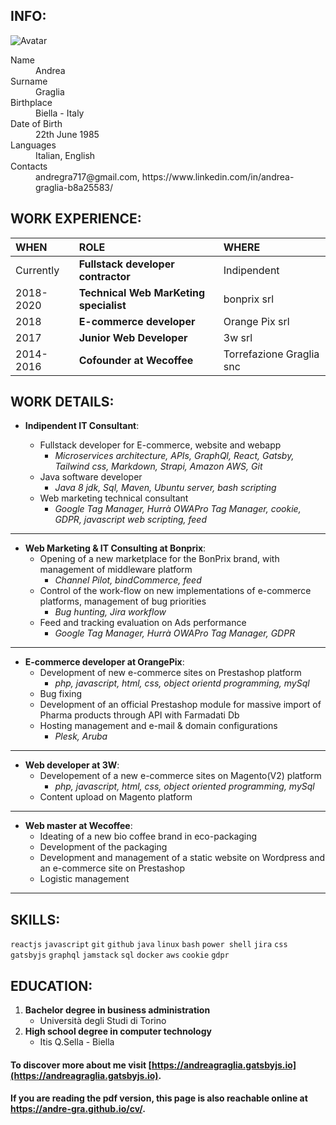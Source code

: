 ## INFO:

![Avatar](https://avatars.githubusercontent.com/u/26479015?s=200)

<dl>
<dt>Name</dt>
<dd>Andrea</dd>
<dt>Surname</dt>
<dd>Graglia</dd>
<dt>Birthplace</dt>
<dd>Biella - Italy</dd>
<dt>Date of Birth</dt>
<dd>22th June 1985</dd>
<dt>Languages</dt>
<dd>Italian, English</dd>
<dt>Contacts</dt>
<dd>andregra717@gmail.com, https://www.linkedin.com/in/andrea-graglia-b8a25583/</dd>
</dl>

## WORK EXPERIENCE:

| WHEN      | ROLE                                   | WHERE                    |
| :-------- | :------------------------------------- | :----------------------- |
| Currently | **Fullstack developer contractor**     | Indipendent              |
| 2018-2020 | **Technical Web MarKeting specialist** | bonprix srl              |
| 2018      | **E-commerce developer**               | Orange Pix srl           |
| 2017      | **Junior Web Developer**               | 3w srl                   |
| 2014-2016 | **Cofounder at Wecoffee**              | Torrefazione Graglia snc |

## WORK DETAILS:

- **Indipendent IT Consultant**:

  - Fullstack developer for E-commerce, website and webapp
    - _Microservices architecture, APIs, GraphQl, React, Gatsby, Tailwind css, Markdown, Strapi, Amazon AWS, Git_
  - Java software developer
    - _Java 8 jdk, Sql, Maven, Ubuntu server, bash scripting_
  - Web marketing technical consultant
    - _Google Tag Manager, Hurrà OWAPro Tag Manager, cookie, GDPR, javascript web scripting, feed_

---

- **Web Marketing & IT Consulting at Bonprix**:
  - Opening of a new marketplace for the BonPrix brand, with management of middleware platform
    - _Channel Pilot, bindCommerce, feed_
  - Control of the work-flow on new implementations of e-commerce platforms, management of bug priorities
    - _Bug hunting, Jira workflow_
  - Feed and tracking evaluation on Ads performance
    - _Google Tag Manager, Hurrà OWAPro Tag Manager, GDPR_

---

- **E-commerce developer at OrangePix**:
  - Development of new e-commerce sites on Prestashop platform
    - _php, javascript, html, css, object orientd programming, mySql_
  - Bug fixing
  - Development of an official Prestashop module for massive import of Pharma products through API with Farmadati Db
  - Hosting management and e-mail & domain configurations
    - _Plesk, Aruba_

---

- **Web developer at 3W**:
  - Developement of a new e-commerce sites on Magento(V2) platform
    - _php, javascript, html, css, object oriented programming, mySql_
  - Content upload on Magento platform

---

- **Web master at Wecoffee**:
  - Ideating of a new bio coffee brand in eco-packaging
  - Development of the packaging
  - Development and management of a static website on Wordpress and an e-commerce site on Prestashop
  - Logistic management

---

## SKILLS:

`reactjs` `javascript` `git` `github` `java` `linux` `bash` `power shell` `jira` `css` `gatsbyjs` `graphql` `jamstack` `sql` `docker` `aws` `cookie` `gdpr`

## EDUCATION:

1.  **Bachelor degree in business administration**
    - Università degli Studi di Torino
1.  **High school degree in computer technology**
    - Itis Q.Sella - Biella

#### To discover more about me visit [https://andreagraglia.gatsbyjs.io](https://andreagraglia.gatsbyjs.io).
#### If you are reading the pdf version, this page is also reachable online at https://andre-gra.github.io/cv/.
 

